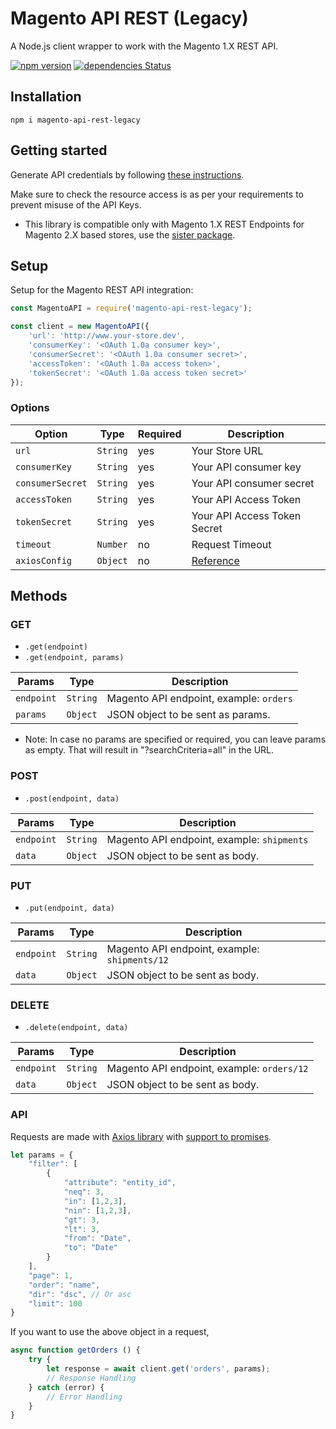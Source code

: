 # Magento API REST (Legacy)

A Node.js client wrapper to work with the Magento 1.X REST API.

[![npm version](https://badge.fury.io/js/magento-api-rest-legacy.svg)](https://www.npmjs.com/package/magento-api-rest-legacy)
[![dependencies Status](https://david-dm.org/aaditya/magento-api-rest-legacy/status.svg)](https://david-dm.org/aaditya/magento-api-rest-legacy)

## Installation

```
npm i magento-api-rest-legacy
```

## Getting started

Generate API credentials by following [these instructions](https://devdocs.magento.com/guides/m1x/api/rest/introduction.html).

Make sure to check the resource access is as per your requirements to prevent misuse of the API Keys.

* This library is compatible only with Magento 1.X REST Endpoints for Magento 2.X based stores, use the [sister package](https://www.npmjs.com/package/magento-api-rest).

## Setup

Setup for the Magento REST API integration:

```js
const MagentoAPI = require('magento-api-rest-legacy');

const client = new MagentoAPI({
    'url': 'http://www.your-store.dev',
    'consumerKey': '<OAuth 1.0a consumer key>',
    'consumerSecret': '<OAuth 1.0a consumer secret>',
    'accessToken': '<OAuth 1.0a access token>',
    'tokenSecret': '<OAuth 1.0a access token secret>'
});
```

### Options

| Option              | Type      | Required | Description                                                |
|---------------------|-----------|----------| -----------------------------------------------------------|
| `url`               | `String`  | yes      | Your Store URL                                             |
| `consumerKey`       | `String`  | yes      | Your API consumer key                                      |
| `consumerSecret`    | `String`  | yes      | Your API consumer secret                                   |
| `accessToken`       | `String`  | yes      | Your API Access Token                                      |
| `tokenSecret`       | `String`  | yes      | Your API Access Token Secret                               |
| `timeout`           | `Number`  | no       | Request Timeout                                            |
| `axiosConfig`       | `Object`  | no       | [Reference](https://github.com/axios/axios#request-config) |

## Methods

### GET

- `.get(endpoint)`
- `.get(endpoint, params)`

| Params     | Type     | Description                                                   |
|------------|----------|---------------------------------------------------------------|
| `endpoint` | `String` | Magento API endpoint, example: `orders`                       |
| `params`   | `Object` | JSON object to be sent as params.                             |

* Note: In case no params are specified or required, you can leave params as empty. 
That will result in "?searchCriteria=all" in the URL. 

### POST

- `.post(endpoint, data)`

| Params     | Type     | Description                                                 |
|------------|----------|-------------------------------------------------------------|
| `endpoint` | `String` | Magento API endpoint, example: `shipments`                  |
| `data`     | `Object` | JSON object to be sent as body.                             |

### PUT

- `.put(endpoint, data)`

| Params     | Type     | Description                                                 |
|------------|----------|-------------------------------------------------------------|
| `endpoint` | `String` | Magento API endpoint, example: `shipments/12`               |
| `data`     | `Object` | JSON object to be sent as body.                             |

### DELETE

- `.delete(endpoint, data)`

| Params     | Type     | Description                                                     |
|------------|----------|-----------------------------------------------------------------|
| `endpoint` | `String` | Magento API endpoint, example: `orders/12`                      |
| `data`     | `Object` | JSON object to be sent as body.                                 |

### API

Requests are made with [Axios library](https://github.com/axios/axios) with [support to promises](https://github.com/axios/axios#promises).

```js
let params = {
    "filter": [
        {
            "attribute": "entity_id",
            "neq": 3,
            "in": [1,2,3],
            "nin": [1,2,3],
            "gt": 3,
            "lt": 3,
            "from": "Date",
            "to": "Date"
        }
    ],
    "page": 1,
    "order": "name",
    "dir": "dsc", // Or asc
    "limit": 100
}
```

If you want to use the above object in a request,
```js
async function getOrders () {
    try {
        let response = await client.get('orders', params);
        // Response Handling
    } catch (error) {
        // Error Handling
    }
}
```